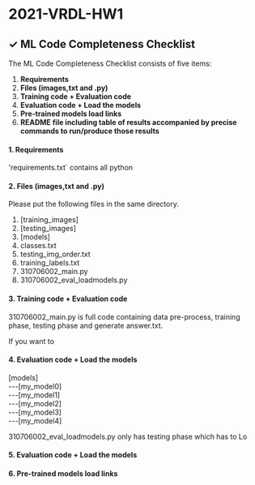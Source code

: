 # 2021-VRDL-HW1

## ✓ ML Code Completeness Checklist

The ML Code Completeness Checklist consists of five items:

1. **Requirements**
2. **Files (images,txt and .py)** 
3. **Training code + Evaluation code** 
4. **Evaluation code + Load the models**
5. **Pre-trained models load links**
6. **README file including table of results accompanied by precise commands to run/produce those results**


#### 1. Requirements

'requirements.txt` contains all python 

#### 2. Files (images,txt and .py)

Please put the following files in the same directory.

1. [training_images]
2. [testing_images]
3. [models]
4. classes.txt
5. testing_img_order.txt
6. training_labels.txt
7. 310706002_main.py
8. 310706002_eval_loadmodels.py

#### 3. Training code + Evaluation code

310706002_main.py is full code containing data pre-process, training phase, testing phase and generate answer.txt.

If you want to 
    
#### 4. Evaluation code + Load the models 

[models]\
---[my_model0]\
---[my_model1]\
---[my_model2]\
---[my_model3]\
---[my_model4]
    
310706002_eval_loadmodels.py only has testing phase which has to Lo

#### 5. Evaluation code + Load the models

#### 6. Pre-trained models load links




